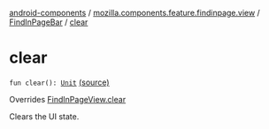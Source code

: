 [android-components](../../index.md) / [mozilla.components.feature.findinpage.view](../index.md) / [FindInPageBar](index.md) / [clear](./clear.md)

# clear

`fun clear(): `[`Unit`](https://kotlinlang.org/api/latest/jvm/stdlib/kotlin/-unit/index.html) [(source)](https://github.com/mozilla-mobile/android-components/blob/master/components/feature/findinpage/src/main/java/mozilla/components/feature/findinpage/view/FindInPageBar.kt#L94)

Overrides [FindInPageView.clear](../-find-in-page-view/clear.md)

Clears the UI state.

